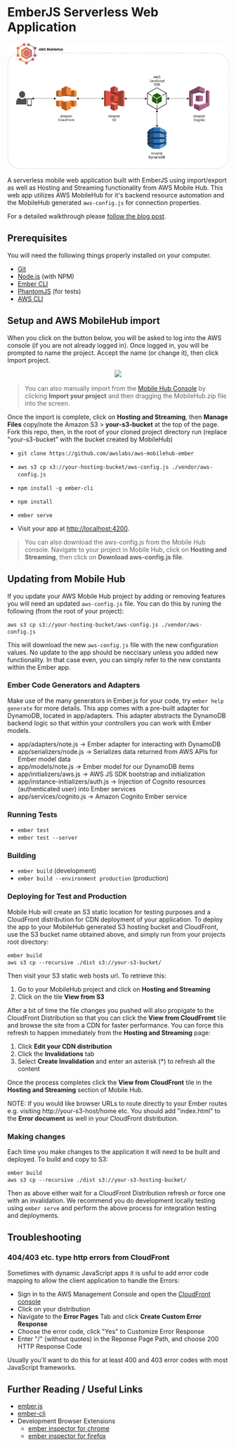# EmberJS Serverless Web Application

![AWS Architecture Diagram](architecture.png "AWS Architecture")

A serverless mobile web application built with EmberJS using import/export as well as Hosting and Streaming functionality from AWS Mobile Hub. 
This web app utilizes AWS MobileHub for it's backend resource automation and the MobileHub generated `aws-config.js`
for connection properties.

For a detailed walkthrough please [follow the blog post](TODOINSERTBLOGPOST).

## Prerequisites

You will need the following things properly installed on your computer.

* [Git](https://git-scm.com/)
* [Node.js](https://nodejs.org/) (with NPM)
* [Ember CLI](https://ember-cli.com/)
* [PhantomJS](http://phantomjs.org/) (for tests)
* [AWS CLI](https://aws.amazon.com/cli)

## Setup and AWS MobileHub import

When you click on the button below, you will be asked to log into the AWS console (if you are not already logged in). Once logged in, you will be prompted to name the project. Accept the name (or change it), then click Import project.

<p align="center">
<a target="_blank" href="https://console.aws.amazon.com/mobilehub/home?#/?config=https://github.com/awslabs/aws-mobilehub-ember/blob/master/AwsMobilehubEmber.zip">
<span>
    <img src="https://s3.amazonaws.com/deploytomh/button-deploy-aws-mh.png"/>
</span>
</a>
</p>

> You can also manually import from the [Mobile Hub Console](https://console.aws.amazon.com/mobilehub/home) by clicking **Import your project** and then dragging the MobileHub.zip file into the screen.

Once the import is complete, click on **Hosting and Streaming**, then **Manage Files** copy/note the Amazon S3 > **your-s3-bucket** at the top of the page. Fork this repo, then, in the root of your cloned project directory run (replace "your-s3-bucket" with the bucket created by MobileHub)

* `git clone https://github.com/awslabs/aws-mobilehub-ember`
* `aws s3 cp s3://your-hosting-bucket/aws-config.js ./vendor/aws-config.js`
* `npm install -g ember-cli`
* `npm install`
* `ember serve`

* Visit your app at [http://localhost:4200](http://localhost:4200).

> You can also download the aws-config.js from the Mobile Hub console. Navigate to your project in Mobile Hub, click on **Hosting and Streaming**, then click on **Download aws-config.js file**.

## Updating from Mobile Hub

If you update your AWS Mobile Hub project by adding or removing features you will need an updated `aws-config.js` file. You can do this by runing the following (from the root of your project):

    aws s3 cp s3://your-hosting-bucket/aws-config.js ./vendor/aws-config.js

This will download the new `aws-config.js` file with the new configuration values. No update 
to the app should be neccisary unless you added new functionality. In that case even,
you can simply refer to the new constants within the Ember app.

### Ember Code Generators and Adapters

Make use of the many generators in Ember.js for your code, try `ember help generate` for more details. This app comes
with a pre-built adapter for DynamoDB, located in app/adapters. This adapter abstracts the DynamoDB backend logic so
that within your controllers you can work with Ember models.

 - app/adapters/note.js 				-> Ember adapter for interacting with DynamoDB
 - app/serializers/node.js 				-> Serializes data returned from AWS APIs for Ember model data
 - app/models/note.js 					-> Ember model for our DynamoDB items
 - app/initializers/aws.js 				-> AWS JS SDK bootstrap and initialization
 - app/instance-initializers/auth.js 	-> Injection of Cognito resources (authenticated user) into Ember services
 - app/services/cognito.js 				-> Amazon Cognito Ember service

### Running Tests

* `ember test`
* `ember test --server`

### Building

* `ember build` (development)
* `ember build --environment production` (production)

### Deploying for Test and Production

Mobile Hub will create an S3 static location for testing purposes and a CloudFront distribution for CDN deployment of your application. To deploy the app to your MobileHub generated S3 hosting bucket and CloudFront, use the S3 bucket name obtained above, and simply run from your projects root directory: 

    ember build
    aws s3 cp --recursive ./dist s3://your-s3-bucket/

Then visit your S3 static web hosts url. To retrieve this:

1. Go to your MobileHub project and click on **Hosting and Streaming**
2. Click on the tile **View from S3** 

After a bit of time the file changes you pushed will also propigate to the CloudFront Distribution so that you can click the **View from CloudFromt** tile and browse the site from a CDN for faster performance. You can force this refresh to happen immediately from the **Hosting and Streaming** page:

1. Click **Edit your CDN distribution**
2. Click the **Invalidations** tab
3. Select **Create Invalidation** and enter an asterisk (*) to refresh all the content

Once the process completes click the **View from CloudFront** tile in the **Hosting and Streaming** section of Mobile Hub.

NOTE: If you would like browser URLs to route directly to your Ember routes e.g. visiting http://your-s3-host/home etc. You should add
"index.html" to the **Error document** as well in your CloudFront distribution.

### Making changes

Each time you make changes to the application it will need to be built and deployed.  To build and copy to S3:

    ember build
    aws s3 cp --recursive ./dist s3://your-s3-hosting-bucket/

Then as above either wait for a CloudFront Distribution refresh or force one with an invalidation. We recommend you do development locally testing using `ember serve` and perform the above process for integration testing and deployments.


## Troubleshooting

### 404/403 etc. type http errors from CloudFront

Sometimes with dynamic JavaScript apps it is usful to add error code mapping to allow the client application to handle the Errors:

 - Sign in to the AWS Management Console and open the [CloudFront console](https://console.aws.amazon.com/cloudfront/)
 - Click on your distribution
 - Navigate to the **Error Pages** Tab and click **Create Custom Error Response**
 - Choose the error code, click "Yes" to Customize Error Response
 - Enter "/" (without quotes) in the Reponse Page Path, and choose 200 HTTP Response Code

 Usually you'll want to do this for at least 400 and 403 error codes with most JavaScript frameworks.

## Further Reading / Useful Links

* [ember.js](http://emberjs.com/)
* [ember-cli](https://ember-cli.com/)
* Development Browser Extensions
  * [ember inspector for chrome](https://chrome.google.com/webstore/detail/ember-inspector/bmdblncegkenkacieihfhpjfppoconhi)
  * [ember inspector for firefox](https://addons.mozilla.org/en-US/firefox/addon/ember-inspector/)
